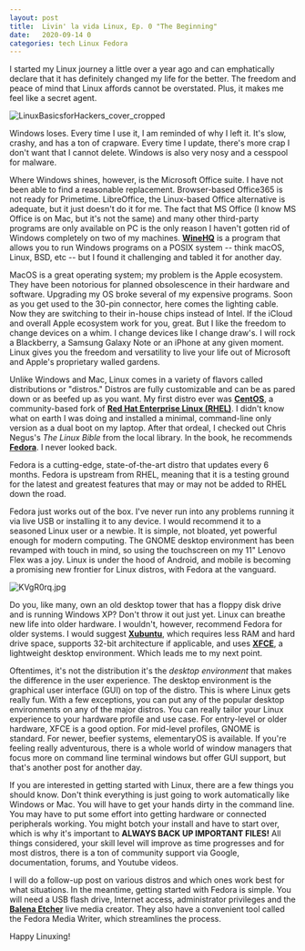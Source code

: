 ```yaml
---
layout: post
title:  Livin' la vida Linux, Ep. 0 "The Beginning"
date:   2020-09-14 0
categories: tech Linux Fedora
---
```

I started my Linux journey a little over a year ago and can emphatically declare that it has definitely changed my life for the better. The freedom and peace of mind that Linux affords cannot be overstated. Plus, it makes me feel like a secret agent.

![LinuxBasicsforHackers_cover_cropped](https://www.oreilly.com/api/v2/epubs/9781492069485/files/images/page212.jpg)

Windows loses. Every time I use it, I am reminded of why I left it. It's slow, crashy, and has a ton of crapware. Every time I update, there's more crap I don't want that I cannot delete. Windows is also very nosy and a cesspool for malware. 

Where Windows shines, however, is the Microsoft Office suite. I have not been able to find a reasonable replacement. Browser-based Office365 is not ready for Primetime. LibreOffice, the Linux-based Office alternative is adequate, but it just doesn't do it for me.  The fact that MS Office (I know MS Office is on Mac, but it's not the same) and many other third-party programs are only available on PC is the only reason I haven't gotten rid of Windows completely on two of my machines. [**WineHQ**](https://www.winehq.org/) is a program that allows you to run Windows programs on a POSIX system -- think macOS, Linux, BSD, etc -- but I found it challenging and tabled it for another day.

MacOS is a great operating system; my problem is the Apple ecosystem. They have been notorious for planned obsolescence in their hardware and software. Upgrading my OS broke several of my expensive programs. Soon as you get used to the 30-pin connector, here comes the lighting cable. Now they are switching to their in-house chips instead of Intel. If the iCloud and overall Apple ecosystem work for you, great. But I like the freedom to change devices on a whim. I change devices like I change draw's. I will rock a Blackberry, a Samsung Galaxy Note or an iPhone at any given moment. Linux gives you the freedom and versatility to live your life out of Microsoft and Apple's proprietary walled gardens.

Unlike Windows and Mac, Linux comes in a variety of flavors called distributions or "distros." Distros are fully customizable and can be as pared down or as beefed up as you want. My first distro ever was [**CentOS**](http://www.centos.org), a community-based fork of [**Red Hat Enterprise Linux (RHEL)**](http://redhat.com). I didn't know what on earth I was doing and installed a minimal, command-line only version as a dual boot on my laptop. After that ordeal, I checked out Chris Negus's *The Linux Bible* from the local library. In the book, he recommends [**Fedora**](http://getfedora.org). I never looked back.

Fedora is a cutting-edge, state-of-the-art distro that updates every 6 months. Fedora is upstream from RHEL, meaning that it is a testing ground for the latest and greatest features that may or may not be added to RHEL down the road.

Fedora just works out of the box. I've never run into any problems running it via live USB or installing it to any device. I would recommend it to a seasoned Linux user or a newbie. It is simple, not bloated, yet powerful enough for modern computing. The GNOME desktop environment has been revamped with touch in mind, so using the touchscreen on my 11" Lenovo Flex was a joy. Linux is under the hood of Android, and mobile is becoming a promising new frontier for Linux distros, with Fedora at the vanguard.

![KVgR0rq.jpg](https://pbs.twimg.com/media/DRlso0vX4AErONi?format=jpg&name=small)

Do you, like many, own an old desktop tower that has a floppy disk drive and is running Windows XP? Don't throw it out just yet. Linux can breathe new life into older hardware. I wouldn't, however, recommend Fedora for older systems. I would suggest [**Xubuntu**](https://xubuntu.org/), which requires less RAM and hard drive space, supports 32-bit architecture if applicable, and uses [**XFCE**](https://www.xfce.org/), a lightweight desktop environment. Which leads me to my next point.

Oftentimes, it's not the distribution it's the *desktop environment* that makes the difference in the user experience. The desktop environment is the graphical user interface (GUI) on top of the distro. This is where Linux gets really fun. With a few exceptions, you can put any of the popular desktop environments on any of the major distros. You can really tailor your Linux experience to your hardware profile and use case. For entry-level or older hardware, XFCE is a good option. For mid-level profiles, GNOME is standard. For newer, beefier systems, elementaryOS is available. If you're feeling really adventurous, there is a whole world of window managers that focus more on command line terminal windows but offer GUI support, but that's another post for another day.

If you are interested in getting started with Linux, there are a few things you should know. Don't think everything is just going to work automatically like Windows or Mac. You will have to get your hands dirty in the command line. You may have to put some effort into getting hardware or connected peripherals working. You might botch your install and have to start over, which is why it's important to **ALWAYS BACK UP IMPORTANT FILES!** All things considered, your skill level will improve as time progresses and for most distros, there is a ton of community support via Google, documentation, forums, and Youtube videos.

I will do a follow-up post on various distros and which ones work best for what situations. In the meantime, getting started with Fedora is simple. You will need a USB flash drive, Internet access, administrator privileges and the [**Balena Etcher**](https://www.balena.io/etcher/) live media creator. They also have a convenient tool called the Fedora Media Writer, which streamlines the process.

Happy Linuxing!
